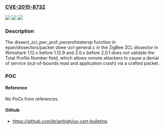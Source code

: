 ### [CVE-2015-8732](https://cve.mitre.org/cgi-bin/cvename.cgi?name=CVE-2015-8732)
![](https://img.shields.io/static/v1?label=Product&message=n%2Fa&color=blue)
![](https://img.shields.io/static/v1?label=Version&message=n%2Fa&color=blue)
![](https://img.shields.io/static/v1?label=Vulnerability&message=n%2Fa&color=brighgreen)

### Description

The dissect_zcl_pwr_prof_pwrprofstatersp function in epan/dissectors/packet-zbee-zcl-general.c in the ZigBee ZCL dissector in Wireshark 1.12.x before 1.12.9 and 2.0.x before 2.0.1 does not validate the Total Profile Number field, which allows remote attackers to cause a denial of service (out-of-bounds read and application crash) via a crafted packet.

### POC

#### Reference
No PoCs from references.

#### Github
- https://github.com/brianhigh/us-cert-bulletins

